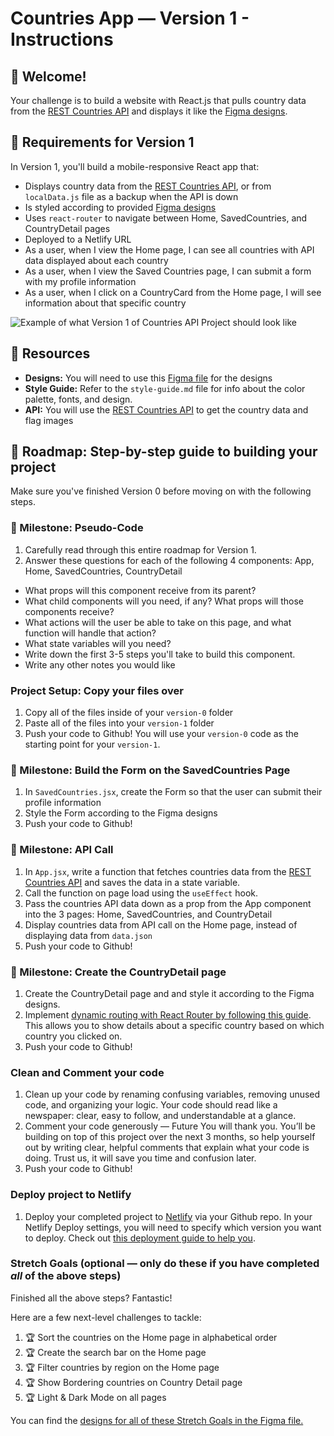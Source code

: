 # Countries App — Version 1 - Instructions

## 👋 Welcome!

Your challenge is to build a website with React.js that pulls country data from the [REST Countries API](https://restcountries.com) and displays it like the [Figma designs](https://www.figma.com/design/YuEMNteoQic0h6RRiYprpV/Countries-API-Project?node-id=0-1).

## 🎯 Requirements for Version 1

In Version 1, you'll build a mobile-responsive React app that:

- Displays country data from the [REST Countries API](https://restcountries.com), or from `localData.js` file as a backup when the API is down
- Is styled according to provided [Figma designs](https://www.figma.com/design/YuEMNteoQic0h6RRiYprpV/Countries-API-Project?node-id=0-1)
- Uses `react-router` to navigate between Home, SavedCountries, and CountryDetail pages
- Deployed to a Netlify URL
- As a user, when I view the Home page, I can see all countries with API data displayed about each country
- As a user, when I view the Saved Countries page, I can submit a form with my profile information
- As a user, when I click on a CountryCard from the Home page, I will see information about that specific country

![Example of what Version 1 of Countries API Project should look like](https://github.com/user-attachments/assets/79094b58-6856-4491-8fa5-0a394f85f0b9)


## 🔗 Resources

- **Designs:** You will need to use this [Figma file](https://www.figma.com/design/YuEMNteoQic0h6RRiYprpV/Countries-API-Project?node-id=0-1) for the designs
- **Style Guide:** Refer to the `style-guide.md` file for info about the color palette, fonts, and design.
- **API:** You will use the [REST Countries API](https://restcountries.com) to get the country data and flag images

## 🚀 Roadmap: Step-by-step guide to building your project
Make sure you've finished Version 0 before moving on with the following steps.

### 🎯 Milestone: Pseudo-Code
1. Carefully read through this entire roadmap for Version 1.
2. Answer these questions for each of the following 4 components: App, Home, SavedCountries, CountryDetail
  - What props will this component receive from its parent? 
  - What child components will you need, if any? What props will those components receive?
  - What actions will the user be able to take on this page, and what function will handle that action? 
  - What state variables will you need?
  - Write down the first 3-5 steps you'll take to build this component. 
  - Write any other notes you would like

### Project Setup: Copy your files over 
1. Copy all of the files inside of your `version-0` folder
2. Paste all of the files into your `version-1` folder
3. Push your code to Github! You will use your `version-0` code as the starting point for your `version-1`.

### 🎯 Milestone: Build the Form on the SavedCountries Page
1. In `SavedCountries.jsx`, create the Form so that the user can submit their profile information
2. Style the Form according to the Figma designs
3. Push your code to Github!

### 🎯 Milestone: API Call
1. In `App.jsx`, write a function that fetches countries data from the [REST Countries API](https://restcountries.com) and saves the data in a state variable.
2. Call the function on page load using the `useEffect` hook.
3. Pass the countries API data down as a prop from the App component into the 3 pages: Home, SavedCountries, and CountryDetail
4. Display countries data from API call on the Home page, instead of displaying data from `data.json`
5. Push your code to Github!

### 🎯 Milestone: Create the CountryDetail page
1. Create the CountryDetail page and and style it according to the Figma designs.
2. Implement [dynamic routing with React Router by following this guide](https://docs.google.com/document/d/18jxCUA0bebCyYaIHy8aaKMgOQH4w5-b-iCGDWpV4K4M/edit?tab=t.f13uxxkk1u49#heading=h.k4m41u3ojj4d). This allows you to show details about a specific country based on which country you clicked on. 
3. Push your code to Github!

### Clean and Comment your code 
1. Clean up your code by renaming confusing variables, removing unused code, and organizing your logic. Your code should read like a newspaper: clear, easy to follow, and understandable at a glance.
2. Comment your code generously — Future You will thank you. You’ll be building on top of this project over the next 3 months, so help yourself out by writing clear, helpful comments that explain what your code is doing. Trust us, it will save you time and confusion later.
3. Push your code to Github!

### Deploy project to Netlify
1. Deploy your completed project to [Netlify](https://www.netlify.com/) via your Github repo. In your Netlify Deploy settings, you will need to specify which version you want to deploy. Check out [this deployment guide to help you](https://docs.google.com/document/d/18jxCUA0bebCyYaIHy8aaKMgOQH4w5-b-iCGDWpV4K4M/edit?tab=t.jnwta4jrhylr#heading=h.scmsi7a6s9yz).

### Stretch Goals (optional — only do these if you have completed _all_ of the above steps)

Finished all the above steps? Fantastic! 

Here are a few next-level challenges to tackle:
1. 🏆 Sort the countries on the Home page in alphabetical order
2. 🏆 Create the search bar on the Home page
3. 🏆 Filter countries by region on the Home page
4. 🏆 Show Bordering countries on Country Detail page
5. 🏆 Light & Dark Mode on all pages

You can find the [designs for all of these Stretch Goals in the Figma file.](https://www.figma.com/design/YuEMNteoQic0h6RRiYprpV/Countries-API-Project?node-id=1032-2&p=f&t=63CpCVNtkWIFmrAK-0) 
